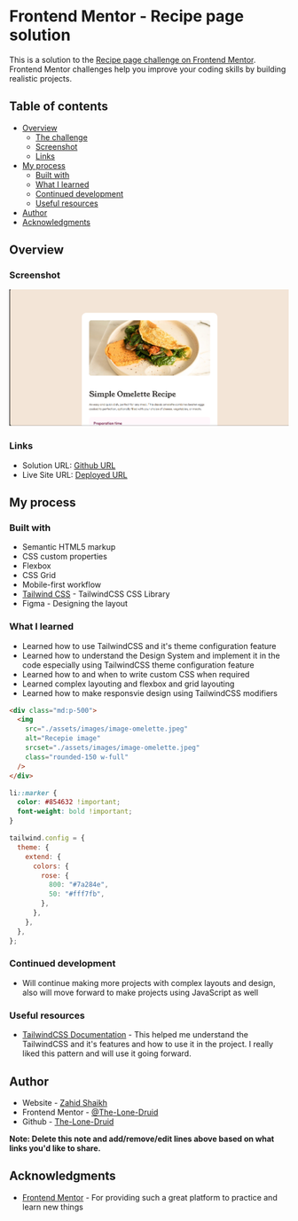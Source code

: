 # Frontend Mentor - Recipe page solution

This is a solution to the [Recipe page challenge on Frontend Mentor](https://www.frontendmentor.io/challenges/recipe-page-KiTsR8QQKm). Frontend Mentor challenges help you improve your coding skills by building realistic projects.

## Table of contents

- [Overview](#overview)
  - [The challenge](#the-challenge)
  - [Screenshot](#screenshot)
  - [Links](#links)
- [My process](#my-process)
  - [Built with](#built-with)
  - [What I learned](#what-i-learned)
  - [Continued development](#continued-development)
  - [Useful resources](#useful-resources)
- [Author](#author)
- [Acknowledgments](#acknowledgments)

## Overview

### Screenshot

![](./screenshot.jpg)

### Links

- Solution URL: [Github URL](https://github.com/The-Lone-Druid/Recipe-page)
- Live Site URL: [Deployed URL](https://the-lone-druid.github.io/Recipe-page/)

## My process

### Built with

- Semantic HTML5 markup
- CSS custom properties
- Flexbox
- CSS Grid
- Mobile-first workflow
- [Tailwind CSS](https://reactjs.org/) - TailwindCSS CSS Library
- Figma - Designing the layout

### What I learned

- Learned how to use TailwindCSS and it's theme configuration feature
- Learned how to understand the Design System and implement it in the code especially using TailwindCSS theme configuration feature
- Learned how to and when to write custom CSS when required
- Learned complex layouting and flexbox and grid layouting
- Learned how to make responsvie design using TailwindCSS modifiers

```html
<div class="md:p-500">
  <img
    src="./assets/images/image-omelette.jpeg"
    alt="Recepie image"
    srcset="./assets/images/image-omelette.jpeg"
    class="rounded-150 w-full"
  />
</div>
```

```css
li::marker {
  color: #854632 !important;
  font-weight: bold !important;
}
```

```js
tailwind.config = {
  theme: {
    extend: {
      colors: {
        rose: {
          800: "#7a284e",
          50: "#fff7fb",
        },
      },
    },
  },
};
```

### Continued development

- Will continue making more projects with complex layouts and design, also will move forward to make projects using JavaScript as well

### Useful resources

- [TailwindCSS Documentation](https://tailwindcss.com/docs) - This helped me understand the TailwindCSS and it's features and how to use it in the project. I really liked this pattern and will use it going forward.

## Author

- Website - [Zahid Shaikh](https://www.zahidshaikh.space)
- Frontend Mentor - [@The-Lone-Druid](https://www.frontendmentor.io/profile/The-Lone-Druid)
- Github - [The-Lone-Druid](https://www.github.com/The-Lone-Druid)

**Note: Delete this note and add/remove/edit lines above based on what links you'd like to share.**

## Acknowledgments

- [Frontend Mentor](https://www.frontendmentor.io) - For providing such a great platform to practice and learn new things

